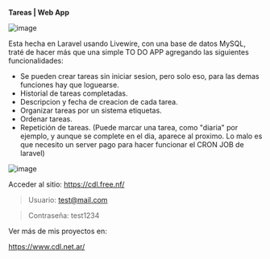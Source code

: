 **Tareas | Web App**

![image](https://github.com/user-attachments/assets/21d41794-325b-476d-8f2a-5e9a6a675d06)

Esta hecha en Laravel usando Livewire, con una base de datos MySQL, traté de hacer más que una simple TO DO APP agregando las siguientes funcionalidades: 

- Se pueden crear tareas sin iniciar sesion, pero solo eso, para las demas funciones hay que loguearse. 
- Historial de tareas completadas.
- Descripcion y fecha de creacion de cada tarea.
- Organizar tareas por un sistema etiquetas.
- Ordenar tareas.
- Repetición de tareas. (Puede marcar una tarea, como "diaria" por ejemplo, y aunque se complete en el dia, aparece al proximo. Lo malo es que necesito un server pago para hacer funcionar el CRON JOB de laravel)

![image](https://github.com/user-attachments/assets/4d1d906a-df22-496e-8689-9a0539fe4eb1)


Acceder al sitio: 
https://cdl.free.nf/

> Usuario: test@mail.com

> Contraseña: test1234

Ver más de mis proyectos en:

https://www.cdl.net.ar/
